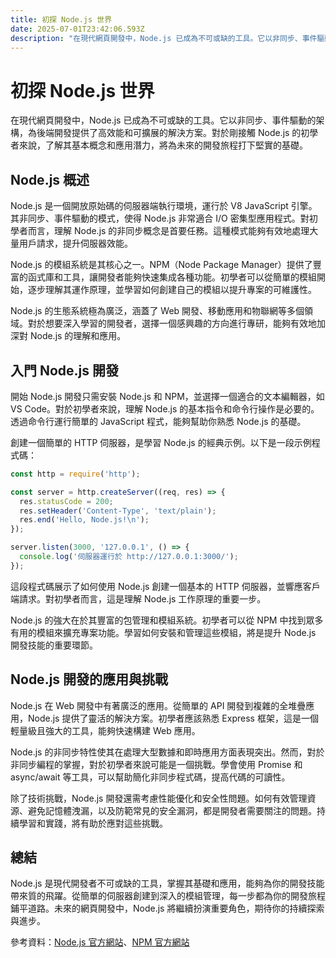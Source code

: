 ```yaml
---
title: 初探 Node.js 世界
date: 2025-07-01T23:42:06.593Z
description: "在現代網頁開發中，Node.js 已成為不可或缺的工具。它以非同步、事件驅動的架構，為後端開發提供了高效能和可擴展的解決方案。對於剛接觸 Node.js 的初學者來說，了解其基本概念和應用潛力，將為未來的開發旅程打下堅實的基礎。"
---
```


# 初探 Node.js 世界

在現代網頁開發中，Node.js 已成為不可或缺的工具。它以非同步、事件驅動的架構，為後端開發提供了高效能和可擴展的解決方案。對於剛接觸 Node.js 的初學者來說，了解其基本概念和應用潛力，將為未來的開發旅程打下堅實的基礎。

## Node.js 概述

Node.js 是一個開放原始碼的伺服器端執行環境，運行於 V8 JavaScript 引擎。其非同步、事件驅動的模式，使得 Node.js 非常適合 I/O 密集型應用程式。對初學者而言，理解 Node.js 的非同步概念是首要任務。這種模式能夠有效地處理大量用戶請求，提升伺服器效能。

Node.js 的模組系統是其核心之一。NPM（Node Package Manager）提供了豐富的函式庫和工具，讓開發者能夠快速集成各種功能。初學者可以從簡單的模組開始，逐步理解其運作原理，並學習如何創建自己的模組以提升專案的可維護性。

Node.js 的生態系統極為廣泛，涵蓋了 Web 開發、移動應用和物聯網等多個領域。對於想要深入學習的開發者，選擇一個感興趣的方向進行專研，能夠有效地加深對 Node.js 的理解和應用。

## 入門 Node.js 開發

開始 Node.js 開發只需安裝 Node.js 和 NPM，並選擇一個適合的文本編輯器，如 VS Code。對於初學者來說，理解 Node.js 的基本指令和命令行操作是必要的。透過命令行運行簡單的 JavaScript 程式，能夠幫助你熟悉 Node.js 的基礎。

創建一個簡單的 HTTP 伺服器，是學習 Node.js 的經典示例。以下是一段示例程式碼：

```javascript
const http = require('http');

const server = http.createServer((req, res) => {
  res.statusCode = 200;
  res.setHeader('Content-Type', 'text/plain');
  res.end('Hello, Node.js!\n');
});

server.listen(3000, '127.0.0.1', () => {
  console.log('伺服器運行於 http://127.0.0.1:3000/');
});
```

這段程式碼展示了如何使用 Node.js 創建一個基本的 HTTP 伺服器，並響應客戶端請求。對初學者而言，這是理解 Node.js 工作原理的重要一步。

Node.js 的強大在於其豐富的包管理和模組系統。初學者可以從 NPM 中找到眾多有用的模組來擴充專案功能。學習如何安裝和管理這些模組，將是提升 Node.js 開發技能的重要環節。

## Node.js 開發的應用與挑戰

Node.js 在 Web 開發中有著廣泛的應用。從簡單的 API 開發到複雜的全堆疊應用，Node.js 提供了靈活的解決方案。初學者應該熟悉 Express 框架，這是一個輕量級且強大的工具，能夠快速構建 Web 應用。

Node.js 的非同步特性使其在處理大型數據和即時應用方面表現突出。然而，對於非同步編程的掌握，對於初學者來說可能是一個挑戰。學會使用 Promise 和 async/await 等工具，可以幫助簡化非同步程式碼，提高代碼的可讀性。

除了技術挑戰，Node.js 開發還需考慮性能優化和安全性問題。如何有效管理資源、避免記憶體洩漏，以及防範常見的安全漏洞，都是開發者需要關注的問題。持續學習和實踐，將有助於應對這些挑戰。

## 總結

Node.js 是現代開發者不可或缺的工具，掌握其基礎和應用，能夠為你的開發技能帶來質的飛躍。從簡單的伺服器創建到深入的模組管理，每一步都為你的開發旅程鋪平道路。未來的網頁開發中，Node.js 將繼續扮演重要角色，期待你的持續探索與進步。

參考資料：[Node.js 官方網站](https://nodejs.org/)、[NPM 官方網站](https://www.npmjs.com/)